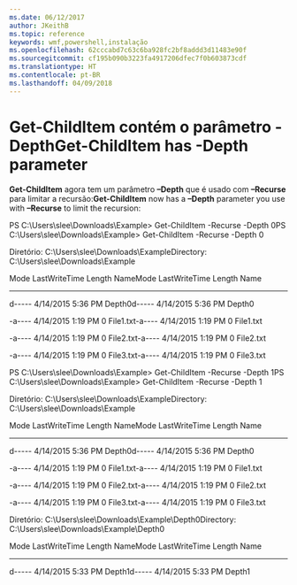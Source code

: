 ```yaml
---
ms.date: 06/12/2017
author: JKeithB
ms.topic: reference
keywords: wmf,powershell,instalação
ms.openlocfilehash: 62cccabd7c63c6ba928fc2bf8addd3d11483e90f
ms.sourcegitcommit: cf195b090b3223fa4917206dfec7f0b603873cdf
ms.translationtype: HT
ms.contentlocale: pt-BR
ms.lasthandoff: 04/09/2018
---
```

# <a name="get-childitem-has--depth-parameter"></a><span data-ttu-id="104e1-102">Get-ChildItem contém o parâmetro -Depth</span><span class="sxs-lookup"><span data-stu-id="104e1-102">Get-ChildItem has -Depth parameter</span></span>
<span data-ttu-id="104e1-103">**Get-ChildItem** agora tem um parâmetro **–Depth** que é usado com **–Recurse** para limitar a recursão:</span><span class="sxs-lookup"><span data-stu-id="104e1-103">**Get-ChildItem** now has a **–Depth** parameter you use with **–Recurse** to limit the recursion:</span></span>

<span data-ttu-id="104e1-104">PS C:\\Users\\slee\\Downloads\\Example&gt; Get-ChildItem -Recurse -Depth 0</span><span class="sxs-lookup"><span data-stu-id="104e1-104">PS C:\\Users\\slee\\Downloads\\Example&gt; Get-ChildItem -Recurse -Depth 0</span></span>

<span data-ttu-id="104e1-105">Diretório: C:\\Users\\slee\\Downloads\\Example</span><span class="sxs-lookup"><span data-stu-id="104e1-105">Directory: C:\\Users\\slee\\Downloads\\Example</span></span>

<span data-ttu-id="104e1-106">Mode LastWriteTime Length Name</span><span class="sxs-lookup"><span data-stu-id="104e1-106">Mode LastWriteTime Length Name</span></span>

---- ------------- ------ ----

<span data-ttu-id="104e1-107">d----- 4/14/2015 5:36 PM Depth0</span><span class="sxs-lookup"><span data-stu-id="104e1-107">d----- 4/14/2015 5:36 PM Depth0</span></span>

<span data-ttu-id="104e1-108">-a---- 4/14/2015 1:19 PM 0 File1.txt</span><span class="sxs-lookup"><span data-stu-id="104e1-108">-a---- 4/14/2015 1:19 PM 0 File1.txt</span></span>

<span data-ttu-id="104e1-109">-a---- 4/14/2015 1:19 PM 0 File2.txt</span><span class="sxs-lookup"><span data-stu-id="104e1-109">-a---- 4/14/2015 1:19 PM 0 File2.txt</span></span>

<span data-ttu-id="104e1-110">-a---- 4/14/2015 1:19 PM 0 File3.txt</span><span class="sxs-lookup"><span data-stu-id="104e1-110">-a---- 4/14/2015 1:19 PM 0 File3.txt</span></span>

<span data-ttu-id="104e1-111">PS C:\\Users\\slee\\Downloads\\Example&gt; Get-ChildItem -Recurse -Depth 1</span><span class="sxs-lookup"><span data-stu-id="104e1-111">PS C:\\Users\\slee\\Downloads\\Example&gt; Get-ChildItem -Recurse -Depth 1</span></span>

<span data-ttu-id="104e1-112">Diretório: C:\\Users\\slee\\Downloads\\Example</span><span class="sxs-lookup"><span data-stu-id="104e1-112">Directory: C:\\Users\\slee\\Downloads\\Example</span></span>

<span data-ttu-id="104e1-113">Mode LastWriteTime Length Name</span><span class="sxs-lookup"><span data-stu-id="104e1-113">Mode LastWriteTime Length Name</span></span>

---- ------------- ------ ----

<span data-ttu-id="104e1-114">d----- 4/14/2015 5:36 PM Depth0</span><span class="sxs-lookup"><span data-stu-id="104e1-114">d----- 4/14/2015 5:36 PM Depth0</span></span>

<span data-ttu-id="104e1-115">-a---- 4/14/2015 1:19 PM 0 File1.txt</span><span class="sxs-lookup"><span data-stu-id="104e1-115">-a---- 4/14/2015 1:19 PM 0 File1.txt</span></span>

<span data-ttu-id="104e1-116">-a---- 4/14/2015 1:19 PM 0 File2.txt</span><span class="sxs-lookup"><span data-stu-id="104e1-116">-a---- 4/14/2015 1:19 PM 0 File2.txt</span></span>

<span data-ttu-id="104e1-117">-a---- 4/14/2015 1:19 PM 0 File3.txt</span><span class="sxs-lookup"><span data-stu-id="104e1-117">-a---- 4/14/2015 1:19 PM 0 File3.txt</span></span>

<span data-ttu-id="104e1-118">Diretório: C:\\Users\\slee\\Downloads\\Example\\Depth0</span><span class="sxs-lookup"><span data-stu-id="104e1-118">Directory: C:\\Users\\slee\\Downloads\\Example\\Depth0</span></span>

<span data-ttu-id="104e1-119">Mode LastWriteTime Length Name</span><span class="sxs-lookup"><span data-stu-id="104e1-119">Mode LastWriteTime Length Name</span></span>

---- ------------- ------ ----

<span data-ttu-id="104e1-120">d----- 4/14/2015 5:33 PM Depth1</span><span class="sxs-lookup"><span data-stu-id="104e1-120">d----- 4/14/2015 5:33 PM Depth1</span></span>